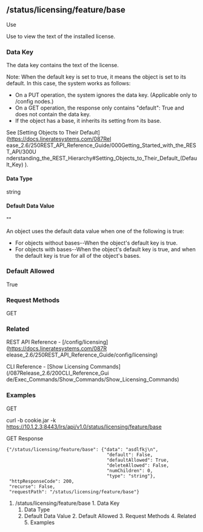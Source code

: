 ## /status/licensing/feature/base

Use

Use to view the text of the installed license.

### Data Key

The data key contains the text of the license.

Note: When the default key is set to true, it means the object is set to its
default. In this case, the system works as follows:

  * On a PUT operation, the system ignores the data key. (Applicable only to /config nodes.)
  * On a GET operation, the response only contains "default": True and does not contain the data key.
  * If the object has a base, it inherits its setting from its base.

See [Setting Objects to Their Default](https://docs.lineratesystems.com/087Rel
ease_2.6/250REST_API_Reference_Guide/000Getting_Started_with_the_REST_API/300U
nderstanding_the_REST_Hierarchy#Setting_Objects_to_Their_Default_(Default_Key)
).

#### Data Type

string

#### Default Data Value

""

An object uses the default data value when one of the following is true:

  * For objects without bases--When the object's default key is true.
  * For objects with bases--When the object's default key is true, and when the default key is true for all of the object's bases.

### Default Allowed

True

### Request Methods

GET

### Related

REST API Reference - [/config/licensing](https://docs.lineratesystems.com/087R
elease_2.6/250REST_API_Reference_Guide/config/licensing)

CLI Reference - [Show Licensing Commands](/087Release_2.6/200CLI_Reference_Gui
de/Exec_Commands/Show_Commands/Show_Licensing_Commands)

### Examples

GET

curl -b cookie.jar -k
https://10.1.2.3:8443/lrs/api/v1.0/status/licensing/feature/base

GET Response

    
    
    {"/status/licensing/feature/base": {"data": "asdlfkj\n",
                                         "default": False,
                                         "defaultAllowed": True,
                                         "deleteAllowed": False,
                                         "numChildren": 0,
                                         "type": "string"},
     "httpResponseCode": 200,
     "recurse": False,
     "requestPath": "/status/licensing/feature/base"}
    

  1. /status/licensing/feature/base
    1. Data Key
      1. Data Type
      2. Default Data Value
    2. Default Allowed
    3. Request Methods
    4. Related
    5. Examples

